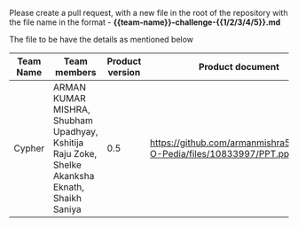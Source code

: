 Please create a pull request, with a new file in the root of the repository with the file name in the format - **{{team-name}}-challenge-{{1/2/3/4/5}}.md**

The file to be have the details as mentioned below

| Team Name | Team members | Product version | Product document | Product demo | User guide | Source code | Developer guide |
| ----- | ----- | ----- | ----- | ----- | ----- | ----- | ----- |
| Cypher| ARMAN KUMAR MISHRA, Shubham Upadhyay,  Kshitija Raju Zoke,  Shelke Akanksha Eknath,  Shaikh Saniya  | 0.5 | https://github.com/armanmishra562/Skill-O-Pedia/files/10833997/PPT.pptx | https://youtu.be/wJwmbmSH31A | https://github.com/armanmishra562/Skill-O-Pedia/files/10833997/PPT.pptx | https://github.com/armanmishra562/Skill-O-Pedia/files/10835842/f353569skill_o_pedia_main.zip |

